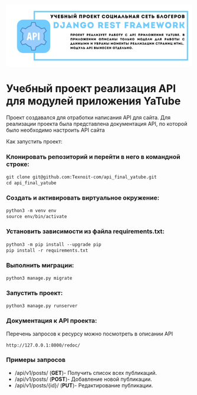 ![Документация](head.jpg)
# Учебный проект реализация API для модулей приложения YaTube
Проект создавался для отработки написания API для сайта.
Для реализации проекта была представлена документация API, 
по которой было необходимо настроить API сайта

Как запустить проект:
### Клонировать репозиторий и перейти в него в командной строке:
```
git clone git@github.com:Texnoit-com/api_final_yatube.git
cd api_final_yatube
```
### Cоздать и активировать виртуальное окружение:
```
python3 -m venv env
source env/bin/activate
```
### Установить зависимости из файла requirements.txt:
```
python3 -m pip install --upgrade pip
pip install -r requirements.txt
```
### Выполнить миграции:
```
python3 manage.py migrate
```
### Запустить проект:
```
python3 manage.py runserver
```
### Документация к API проекта:

Перечень запросов к ресурсу можно посмотреть в описании API

```
http://127.0.0.1:8000/redoc/
```

### Примеры запросов

- /api/v1/posts/ (**GET**)- Получить список всех публикаций.
- /api/v1/posts/ (**POST**)- Добавление новой публикации.
- /api/v1/posts/{id}/ (**PUT**)- Редактирование публикации.
